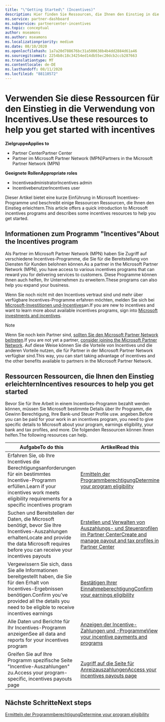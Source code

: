 ```yaml
---
title: "\"Getting Started\" (Incentives)"
description: Hier finden Sie Ressourcen, die Ihnen den Einstieg in die Incentives erleichtern. Die Schritte umfassen die Bestätigung, dass Sie die Berechtigungsanforderungen erfüllen und Bank-, Steuer-und Auszahlungs Details einreichen.
ms.service: partner-dashboard
ms.subservice: partnercenter-incentives
ms.topic: conceptual
author: mseamons
ms.author: mseamons
ms.localizationpriority: medium
ms.date: 08/10/2020
ms.openlocfilehash: 1a7a20d788676bc31a500638b4b4dd2884d61a46
ms.sourcegitcommit: 2254b8c18c34254ed14db55ec20dcb2ccb287663
ms.translationtype: MT
ms.contentlocale: de-DE
ms.lasthandoff: 08/11/2020
ms.locfileid: "88110572"
---
```

# <a name="use-these-resources-to-help-you-get-started-with-incentives"></a><span data-ttu-id="40738-104">Verwenden Sie diese Ressourcen für den Einstieg in die Verwendung von Incentives.</span><span class="sxs-lookup"><span data-stu-id="40738-104">Use these resources to help you get started with incentives</span></span>

<span data-ttu-id="40738-105">**Zielgruppe**</span><span class="sxs-lookup"><span data-stu-id="40738-105">**Applies to**</span></span>

- <span data-ttu-id="40738-106">Partner Center</span><span class="sxs-lookup"><span data-stu-id="40738-106">Partner Center</span></span>
- <span data-ttu-id="40738-107">Partner im Microsoft Partner Network (MPN)</span><span class="sxs-lookup"><span data-stu-id="40738-107">Partners in the Microsoft Partner Network (MPN)</span></span>

<span data-ttu-id="40738-108">**Geeignete Rollen**</span><span class="sxs-lookup"><span data-stu-id="40738-108">**Appropriate roles**</span></span>

- <span data-ttu-id="40738-109">Incentiveadministrator</span><span class="sxs-lookup"><span data-stu-id="40738-109">Incentives admin</span></span>
- <span data-ttu-id="40738-110">Incentivebenutzer</span><span class="sxs-lookup"><span data-stu-id="40738-110">Incentives user</span></span>

<span data-ttu-id="40738-111">Dieser Artikel bietet eine kurze Einführung in Microsoft Incentives-Programme und beschreibt einige Ressourcen Ressourcen, die Ihnen den Einstieg erleichtern.</span><span class="sxs-lookup"><span data-stu-id="40738-111">This article offers a quick introduction to Microsoft incentives programs and describes some incentives resources to help you get started.</span></span>

## <a name="about-the-incentives-program"></a><span data-ttu-id="40738-112">Informationen zum Programm "Incentives"</span><span class="sxs-lookup"><span data-stu-id="40738-112">About the Incentives program</span></span>

<span data-ttu-id="40738-113">Als Partner im Microsoft Partner Network (MPN) haben Sie Zugriff auf verschiedene Incentives-Programme, die Sie für die Bereitstellung von Diensten für Kunden belohnen können.</span><span class="sxs-lookup"><span data-stu-id="40738-113">As a partner in the Microsoft Partner Network (MPN), you have access to various incentives programs that can reward you for delivering services to customers.</span></span> <span data-ttu-id="40738-114">Diese Programme können Ihnen auch helfen, Ihr Unternehmen zu erweitern.</span><span class="sxs-lookup"><span data-stu-id="40738-114">These programs can also help you expand your business.</span></span>

<span data-ttu-id="40738-115">Wenn Sie noch nicht mit den Incentives vertraut sind und mehr über verfügbare Incentives-Programme erfahren möchten, melden Sie sich bei [Microsoft-Investitionen und-Incentives](https://partner.microsoft.com/membership/partner-incentives)an.</span><span class="sxs-lookup"><span data-stu-id="40738-115">If you are new to incentives and want to learn more about available incentives programs, sign into [Microsoft investments and incentives](https://partner.microsoft.com/membership/partner-incentives).</span></span>

> [!NOTE]
> <span data-ttu-id="40738-116">Wenn Sie noch kein Partner sind, [sollten Sie den Microsoft Partner Network beitreten](https://partner.microsoft.com/membership).</span><span class="sxs-lookup"><span data-stu-id="40738-116">If you are not yet a partner, [consider joining the Microsoft Partner Network](https://partner.microsoft.com/membership).</span></span> <span data-ttu-id="40738-117">Auf diese Weise können Sie die Vorteile von Incentives und die anderen Vorteile nutzen, die für Partner in der Microsoft Partner Network verfügbar sind.</span><span class="sxs-lookup"><span data-stu-id="40738-117">This way, you can start taking advantage of incentives and the other benefits available to partners in the Microsoft Partner Network.</span></span>  

## <a name="incentives-resources-to-help-you-get-started"></a><span data-ttu-id="40738-118">Ressourcen Ressourcen, die Ihnen den Einstieg erleichtern</span><span class="sxs-lookup"><span data-stu-id="40738-118">Incentives resources to help you get started</span></span>

<span data-ttu-id="40738-119">Bevor Sie für Ihre Arbeit in einem Incentives-Programm bezahlt werden können, müssen Sie Microsoft bestimmte Details über Ihr Programm, die Gewinn Berechtigung, Ihre Bank-und Steuer Profile usw. angeben.</span><span class="sxs-lookup"><span data-stu-id="40738-119">Before you can be paid for your work in an incentives program, you need to give specific details to Microsoft about your program, earnings eligibility, your bank and tax profiles, and more.</span></span> <span data-ttu-id="40738-120">Die folgenden Ressourcen können Ihnen helfen.</span><span class="sxs-lookup"><span data-stu-id="40738-120">The following resources can help.</span></span>

|  <span data-ttu-id="40738-121">**Aufgabe**</span><span class="sxs-lookup"><span data-stu-id="40738-121">**To do this**</span></span>  |  <span data-ttu-id="40738-122">**Artikel**</span><span class="sxs-lookup"><span data-stu-id="40738-122">**Read this**</span></span>  |
|--------------|-----------|
| <span data-ttu-id="40738-123">Erfahren Sie, ob Ihre Incentives die Berechtigungsanforderungen für ein bestimmtes Incentive-Programm erfüllen.</span><span class="sxs-lookup"><span data-stu-id="40738-123">Learn if your incentives work meets eligibility requirements for a specific incentives program</span></span> | [<span data-ttu-id="40738-124">Ermitteln der Programmberechtigung</span><span class="sxs-lookup"><span data-stu-id="40738-124">Determine your program eligibility</span></span>](incentives-determined-your-program-eligibility.md)  |
| <span data-ttu-id="40738-125">Suchen und Bereitstellen der Daten, die Microsoft benötigt, bevor Sie Ihre Incentives-Auszahlungen erhalten</span><span class="sxs-lookup"><span data-stu-id="40738-125">Locate and provide the data Microsoft requires before you can receive your incentives payouts</span></span> | [<span data-ttu-id="40738-126">Erstellen und Verwalten von Auszahlungs- und Steuerprofilen im Partner Center</span><span class="sxs-lookup"><span data-stu-id="40738-126">Create and manage payout and tax profiles in Partner Center</span></span>](incentives-create-and-manage-your-payout-and-tax-profiles.md)  |
| <span data-ttu-id="40738-127">Vergewissern Sie sich, dass Sie alle Informationen bereitgestellt haben, die Sie für den Erhalt von Incentives-Ergebnissen benötigen.</span><span class="sxs-lookup"><span data-stu-id="40738-127">Confirm you’ve provided all the details you need to be eligible to receive incentives earnings</span></span> | [<span data-ttu-id="40738-128">Bestätigen Ihrer Einnahmeberechtigung</span><span class="sxs-lookup"><span data-stu-id="40738-128">Confirm your earnings eligibility</span></span>](incentives-confirm-your-earnings-eligibility.md)  |
| <span data-ttu-id="40738-129">Alle Daten und Berichte für Ihr Incentives-Programm anzeigen</span><span class="sxs-lookup"><span data-stu-id="40738-129">See all data and reports for your incentives program</span></span> | [<span data-ttu-id="40738-130">Anzeigen der Incentive-Zahlungen und -Programme</span><span class="sxs-lookup"><span data-stu-id="40738-130">View your incentive payments and programs</span></span>](understand-incentive-payouts.md)  |
| <span data-ttu-id="40738-131">Greifen Sie auf Ihre Programm spezifische Seite "Incentive-Auszahlungen" zu.</span><span class="sxs-lookup"><span data-stu-id="40738-131">Access your program-specific, incentives payouts page</span></span> | [<span data-ttu-id="40738-132">Zugriff auf die Seite für Anreizauszahlungen</span><span class="sxs-lookup"><span data-stu-id="40738-132">Access your incentives payouts page</span></span>](incentives-unified-user-guide.md)  |

## <a name="next-steps"></a><span data-ttu-id="40738-133">Nächste Schritte</span><span class="sxs-lookup"><span data-stu-id="40738-133">Next steps</span></span>

[<span data-ttu-id="40738-134">Ermitteln der Programmberechtigung</span><span class="sxs-lookup"><span data-stu-id="40738-134">Determine your program eligibility</span></span>](incentives-determined-your-program-eligibility.md)